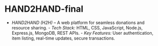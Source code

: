 # HAND2HAND-final
- *HAND2HAND (H2H)* – A web platform for seamless donations and resource sharing.   - *Tech Stack:* HTML, CSS, JavaScript, Node.js, Express.js, MongoDB, REST APIs.   - *Key Features:* User authentication, item listing, real-time updates, secure transactions.   
